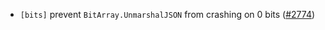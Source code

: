 - `[bits]` prevent `BitArray.UnmarshalJSON` from crashing on 0 bits
  ([\#2774](https://github.com/depinnetwork/por-consensus/pull/2774))
